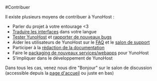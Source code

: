 #Contribuer

Il existe plusieurs moyens de contribuer à YunoHost :

* Parler du projet à votre entourage <3
* [Traduire les interfaces](https://www.transifex.com/organization/yunohost/) dans votre langue 
* [Tester YunoHost](/try_fr) et [rapporter de nouveaux bugs](https://github.com/yunohost/)
* Aider les utilisateurs de YunoHost sur le [FAQ](https://ask.yunohost.org/) et le [salon de support](/support_fr)
* Participer à la [rédaction de la documentation](/write_documentation_fr)
* Faire le [packaging de nouveaux services/webapps](/packaging_apps_fr) pour YunoHost
* S'impliquer dans le développement de YunoHost

Dans tous les cas, venez nous dire "Bonjour" sur le salon de discussion (accessible depuis la [page d'accueil](/index_fr) ou juste en bas)
